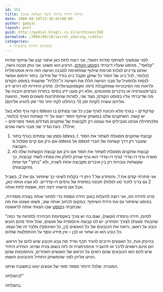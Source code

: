 ```yaml
---
id: 151
title: שיתוף חידות שיתוף (ועוד העלאה באוב)
date: 2008-08-18T23:30:42+00:00
author: gadial
layout: post
guid: http://gadial.blogli.co.il/archives/160
permalink: /2008/08/18/secret_sharing_riddle/
categories:
  - משחקים וחידות מתמטיות
---
```

לפני שנמשיך לשיתוף סודות ויזואלי, אני רוצה לתת כאן אתגר קטן של שיתוף סודות "קלאסי", מהסוג שעליו דיברתי ב[פוסט הקודם](http://www.gadial.net/?p=150). הרעיון הוא פשוט: אני נותן מבנה גישה, ואתם צריכים לגלות סכימת שיתוף שמתאימה למבנה הגישה הזה והיא אופטימלית (כלומר, לכל ביט של הסוד כל שחקן מקבל ביט בודד של מידע). בתור חימום אפשר לנסות ולהפעיל על מבני הגישה הללו את השיטה ה"כללית" שהצגתי בפוסט הקודם ולראות מה הסיבוכיות שמתקבלת (רמז: אקספוננציאלית). פתרון החידות לא דורש ידע בקריפטוגרפיה או בדברים מחוכמים, אלא רק מעט ידע בסיסי בתורת הגרפים והבנה של מה שדיברתי עליו בפוסט הקודם; מצד שני, למרות שהפתרונות פשוטים מאוד, ההגעה אליהם עשויה לקחת זמן (לי בהחלט לקח יותר מדי זמן להגיע אליהם).

ניקח גרף מלא בעל $latex n$ קודקודים &#8211; בגרף מלא הכוונה לגרף שבין כל שני צמתים בו יש קשת. השחקנים שלנו במשחק שיתוף הסוד ייוצגו על ידי קשתות הגרף (כלומר, מלכתחילה אנחנו מגבילים את עצמנו רק לקבוצות של שחקנים מגדלים מאוד מסויימים &#8211; אילו?). כעת נגדיר שני מבני גישה שונים:

  1. נסמן שני צמתים בגרף בתור $latex s,t$. קבוצת שחקנים מסוגלת לשחזר את הסוד אם ורק אם קיים מסלול מ-$latex s$ אל $latex t$ שעובר רק דרך קשתות של חברי הקבוצה.
  2. קבוצת שחקנים מסוגלת לשחזר את הסוד אם ורק אם קבוצת הקשתות שלה לא משרה גרף דו-צדדי (גרף דו-צדדי הוא גרף שניתן לחלק את צמתיו לשתי קבוצות, כך שקשתות עוברות רק בין איברים מקבוצה אחת לשניה, ולא "בתוך" אף אחת מהקבוצות).

אני פתרתי קודם את 1, והפתרון של 1 ניתן די בקלות לשינוי כך שיפתור גם את 2; בשביל 2 גם צריך לזכור (או לגלות) תכונה בסיסית של גרפים דו-צדדיים. לא אציג אותה כאן, אבל אם מישהו ירצה רמז, אשמח לתת אותה.

פרט לחידה הזו, אני רוצה להעלות באוב חידה נוספת כדי לפתור אותה בצורה מסודרת, בפוסט שיפתור גם את חידת השיתוף. במקום לכתוב אותה שוב, פשוט אצטט את מה שכתבתי ב[פוסט](http://www.gadial.net/?p=38) שבו הצגתי אותה לראשונה:

"לסיום, חידה נחמדה (וקשה), שגם בה יש צורך באקסיומת הבחירה (לפחות עד כמה שהבנתי מגעת) לצורך הפתרון: יש לנו קבוצה אינסופית של אנשים, שכל אחד מהם חובש כובע על ראשו, ורואה את הכובעים של כל האנשים (כן, כל האינסוף) מלבד זה של עצמו. כל כובע הוא או שחור או לבן &#8211; אין מידע נוסף על ההתפלגות שלהם.

בהינתן אות, כל האנשים חייבים להגיד תכף ומייד מה צבע הכובע שיש להם על הראש. הם אינם רשאים לדבר או להעביר אינפורמציה זה לזה בשום צורה שהיא. המידע היחיד שיש להם הוא הכובעים שהם רואים על הראש של האנשים האחרים, וההסכמות שהם הגיעו אליהן לפני שהמשחק התחיל והכובעים הושמו.

המטרה: שלכל היותר מספר סופי של אנשים יטעו בתשובה שיתנו.

בהצלחה!"

בהצלחה.